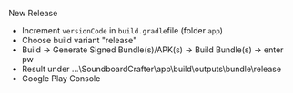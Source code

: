 New Release
- Increment `versionCode` in `build.gradle`file (folder `app`)
- Choose build variant "release"
- Build -> Generate Signed Bundle(s)/APK(s) -> Build Bundle(s) -> enter pw
- Result under ...\SoundboardCrafter\app\build\outputs\bundle\release
- Google Play Console